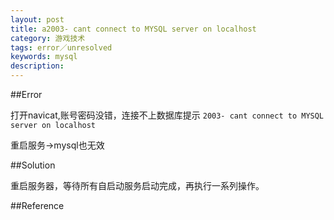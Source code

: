 ```yaml
---
layout: post
title: a2003- cant connect to MYSQL server on localhost
category: 游戏技术
tags: error／unresolved
keywords: mysql
description: 
---	
```



##Error

打开navicat,账号密码没错，连接不上数据库提示 `2003- cant connect to MYSQL server on localhost`

重启服务->mysql也无效

##Solution

重启服务器，等待所有自启动服务启动完成，再执行一系列操作。

##Reference